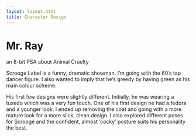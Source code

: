 ```yaml
---
layout: layout.html
title: Character Design
---
```

<div class="leftPage">
               <div class="content">
               <div class="titleOfContent">
               <h1>Mr. Ray</h1>
               <p>an 8-bit PSA about Animal Cruelty</p>
               </div>
               <p>Scrooge Label is a funny, dramatic showman. I’m going with the 60’s tap dancer figure. I also wanted to imply that he’s greedy by having green as his main colour scheme.</p>
               <p>His first few designs were slightly different. Initially, he was wearing a tuxedo which was a very fun touch. One of his first design he had a fedora and a younger look. I ended up removing the coat and going with a more mature look for a more slick, clean design. I also explored different poses for Scrooge and the confident, almost ‘cocky’ posture suits his personality the best. </p>
               </div>  
</div>
<div class="rightPage">
     <div class="photo mA"></div>
     <div class="photo mB"></div>
     <div class="photo mC"></div>
     <div class="photo mD"></div>
     <div class="photo mE"></div>
</div>

